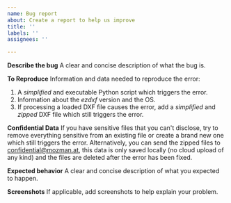 ```yaml
---
name: Bug report
about: Create a report to help us improve
title: ''
labels: ''
assignees: ''

---
```


**Describe the bug**
A clear and concise description of what the bug is.

**To Reproduce**
Information and data needed to reproduce the error:
1. A *simplified* and executable Python script which triggers the error.
2. Information about the *ezdxf* version and the OS.
3. If processing a loaded DXF file causes the error, add a *simplified* and *zipped* 
   DXF file which still triggers the error.

**Confidential Data**
If you have sensitive files that you can't disclose, try to remove everything 
sensitive from an existing file or create a brand new one which still triggers 
the error. Alternatively, you can send the zipped files to confidential@mozman.at, 
this data is only saved locally (no cloud upload of any kind) and the files are 
deleted after the error has been fixed.

**Expected behavior**
A clear and concise description of what you expected to happen.

**Screenshots**
If applicable, add screenshots to help explain your problem.
